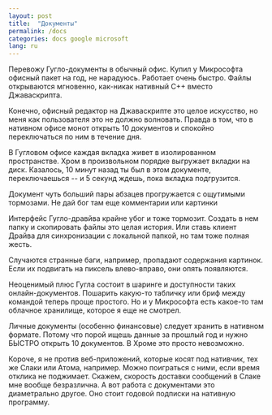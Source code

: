 ```yaml
---
layout: post
title:  "Документы"
permalink: /docs
categories: docs google microsoft
lang: ru
---
```


Перевожу Гугло-документы в обычный офис. Купил у Микрософта офисный пакет на
год, не нарадуюсь. Работает очень быстро. Файлы открываются мгновенно, как-никак
нативный C++ вместо Джаваскрипта.

Конечно, офисный редактор на Джаваскрипте это целое искусство, но меня как
пользователя это не должно волновать. Правда в том, что в нативном офисе монот
открыть 10 документов и спокойно переключаться по ним в течение дня.

В Гугловом офисе каждая вкладка живет в изолированном пространстве. Хром в
произвольном порядке выгружает вкладки на диск. Казалось, 10 минут назад ты был
в этом документе, переключаешься -- и 5 секунд ждешь, пока вкладка подгрузится.

Документ чуть больший пары абзацев прогружается с ощутимыми тормозами. Не дай
бог там еще комментарии или картинки

Интерфейс Гугло-дравйва крайне убог и тоже тормозит. Создать в нем папку и
скопировать файлы это целая история. Или ставь клиент Драйва для синхронизации с
локальной папкой, но там тоже полная жесть.

Случаются странные баги, например, пропадают содержания картинок. Если их
подвигать на пиксель влево-вправо, они опять появляются.

Неоценимый плюс Гугла состоит в шаринге и доступности таких
онлайн-документов. Пошарить какую-то табличку или бриф между командой теперь
проще простого. Но и у Микрософта есть какое-то там облачное хранилище, которое
я еще не смотрел.

Личные документы (особенно финансовые) следует хранить в нативном
формате. Потому что порой ищешь данные за прошлый год и нужно БЫСТРО открыть 10
документов. В Хроме это просто невозможно.

Короче, я не против веб-приложений, которые косят под нативчик, тех же Слаки или
Атома, например. Можно поиграться с ними, если время отклика не
поджимает. Скажем, скорость доставки сообщений в Слаке мне вообще безразлична. А
вот работа с документами это диаметрально другое. Оно стоит годовой подписки на
нативную программу.
